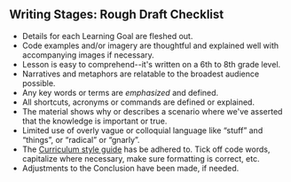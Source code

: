 ## Writing Stages: Rough Draft Checklist

- Details for each Learning Goal are fleshed out. 
- Code examples and/or imagery are thoughtful and explained well with accompanying images if necessary. 
- Lesson is easy to comprehend--it's written on a 6th to 8th grade level.
- Narratives and metaphors are relatable to the broadest audience possible.
- Any key words or terms are _emphasized_ and defined. 
- All shortcuts, acronyms or commands are defined or explained.
- The material shows why or describes a scenario where we've asserted that the knowledge is important or true.
- Limited use of overly vague or colloquial language like “stuff” and “things”, or “radical” or “gnarly”.
- The [Curriculum style guide](https://github.com/learn-co-curriculum/curriculum-team/blob/master/style_guide.md) has be adhered to. Tick off code words, capitalize where necessary, make sure formatting is correct, etc.
- Adjustments to the Conclusion have been made, if needed.
